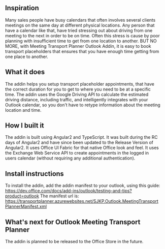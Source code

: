 ## Inspiration
Many sales people have busy calendars that often involves several clients meetings on the same day at different physical locations. Any person that have a calendar like that, have tried stressing out about driving from one meeting to the next in order to be on time. Often this stress is cause by poor planning with insufficient time to get from one location to another. BUT NO MORE, with Meeting Transport Planner Outlook Addin, it is easy to book transport placeholders that ensures that you have enough time getting from one place to another. 

## What it does
The addin helps you setup transport placeholder appointments, that have the correct duration for you to get to where you need to be at a specific time. The addin uses the Google Driving API to calculate the estimated driving distance, including traffic, and intelligently integrates with your Outlook calendar, so you don't have to retype information about the meeting location and time. 

## How I built it
The addin is built using Angular2 and TypeScript. It was built during the RC days of Angular2 and have since been updated to the Release Version of Angular2. It uses Office UI Fabric for that native Office look and feel. It uses the Exchange Web Service API to create appointments in the logged in users calendar (without requiring any additional authentication). 

## Install instructions
To install the addin, add the addin manifest to your outlook, using this guide:
https://dev.office.com/docs/add-ins/outlook/testing-and-tips?product=outlook 
The manifest url is: https://transportplanner.azurewebsites.net/SJKP.Outlook.MeetingTransportPlannerManifest.xml

## What's next for Outlook Meeting Transport Planner
The addin is planned to be released to the Office Store in the future. 
